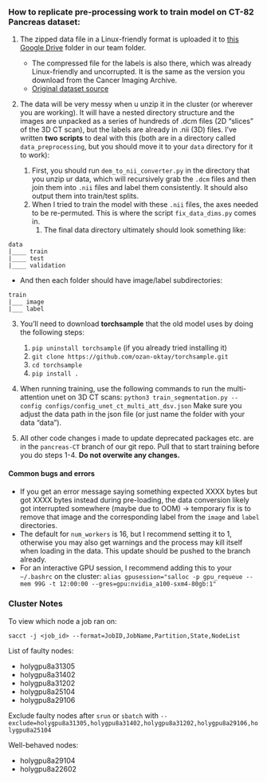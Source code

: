 ### How to replicate pre-processing work to train model on CT-82 Pancreas dataset:

1. The zipped data file in a Linux-friendly format is uploaded it to [this Google Drive](https://drive.google.com/drive/folders/1ZSwFGscVusxHJfpHTQourWhYMRNxAKoQ?usp=drive_linkhttps:/) folder in our team folder.

   * The compressed file for the labels is also there, which was already Linux-friendly and uncorrupted. It is the same as the version you download from the Cancer Imaging Archive.
   * [Original dataset source](https://www.cancerimagingarchive.net/collection/pancreas-ct/)
2. The data will be very messy when u unzip it in the cluster (or wherever you are working). It will have a nested directory structure and the images are unpacked as a series of hundreds of .dcm files (2D “slices” of the 3D CT scan), but the labels are already in .nii (3D) files. I’ve written **two scripts** to deal with this (both are in a directory called `data_preprocessing`, but you should move it to your `data` directory for it to work):

   1. First, you should run `dem_to_nii_converter.py` in the directory that you unzip ur data, which will recursively grab the `.dcm` files and then join them into `.nii` files and label them consistently. It should also output them into train/test splits.
   2. When I tried to train the model with these `.nii` files, the axes needed to be re-permuted. This is where the script `fix_data_dims.py` comes in.
      1. The final data directory ultimately should look something like:

```
data
|____ train
|____ test
|____ validation
```


- And then each folder should have image/label subdirectories:

```
train
|___ image
|___ label
```

3. You’ll need to download **torchsample** that the old model uses by doing the following steps:

   1. `pip uninstall torchsample` (if you already tried installing it)
   2. `git clone https://github.com/ozan-oktay/torchsample.git`
   3. `cd torchsample`
   4. `pip install .`
4. When running training, use the following commands to run the multi-attention unet on 3D CT scans: 
```python3 train_segmentation.py --config configs/config_unet_ct_multi_att_dsv.json```
Make sure you adjust the data path in the json file (or just name the folder with your data “data”).
5. All other code changes i made to update deprecated packages etc. are in the `pancreas-CT` branch of our git repo. Pull that to start training before you do steps 1-4. **Do not overwite any changes.**

#### Common bugs and errors

- If you get an error message saying something expected XXXX bytes but got XXXX bytes instead during pre-loading, the data conversion likely got interrupted somewhere (maybe due to OOM) -> temporary fix is to remove that image and the corresponding label from the `image` and `label` directories.
- The default for `num_workers` is 16, but I recommend setting it to 1, otherwise you may also get warnings and the process may kill itself when loading in the data. This update should be pushed to the branch already.
- For an interactive GPU session, I recommend adding this to your `~/.bashrc` on the cluster: `alias gpusession="salloc -p gpu_requeue --mem 99G -t 12:00:00 --gres=gpu:nvidia_a100-sxm4-80gb:1"`

### Cluster Notes

To view which node a job ran on:

`sacct -j <job_id> --format=JobID,JobName,Partition,State,NodeList`

List of faulty nodes:

- holygpu8a31305
- holygpu8a31402
- holygpu8a31202
- holygpu8a25104
- holygpu8a29106

Exclude faulty nodes after `srun` or `sbatch` with `--exclude=holygpu8a31305,holygpu8a31402,holygpu8a31202,holygpu8a29106,holygpu8a25104`

Well-behaved nodes:

- holygpu8a29104
- holygpu8a22602